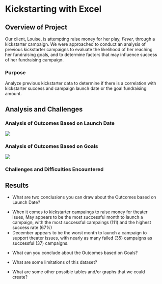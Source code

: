 # Kickstarting with Excel

## Overview of Project
Our client, Louise, is attempting raise money for her play, *Fever*, through a kickstarter campaign. We were approached to conduct an analysis of previous kickstarter campaigns to evaluate the likelihood of her reaching her fundraising goals, and to determine factors that may influence success of her fundraising campaign. 

### Purpose
Analyze previous kickstarter data to determine if there is a correlation with kickstarter success and campaign launch date or the goal fundraising amount.

## Analysis and Challenges

### Analysis of Outcomes Based on Launch Date
![](https://github.com/mzabrisk/kickstarter-analyis/blob/d667846cc97f8bef60c02d9c8a60cd353c1d7d55/resources/Theater_Outcomes_vs_Launch.png)

### Analysis of Outcomes Based on Goals
![](https://github.com/mzabrisk/kickstarter-analyis/blob/b685dffefca36fc6d18d47c7c6e1135311e55421/resources/Outcomes_vs_Goals.png)

### Challenges and Difficulties Encountered

## Results

- What are two conclusions you can draw about the Outcomes based on Launch Date?
* When it comes to kickstarter campaings to raise money for theater isues, May appears to be the most successful month to launch a campaign, with the most successful campaings (111) and the highest success rate (67%)
* December appears to be the worst month to launch a campaign to support theater issues, with nearly as many failed (35) campaigns as successful (37) campaigns.

- What can you conclude about the Outcomes based on Goals?

- What are some limitations of this dataset?

- What are some other possible tables and/or graphs that we could create?

